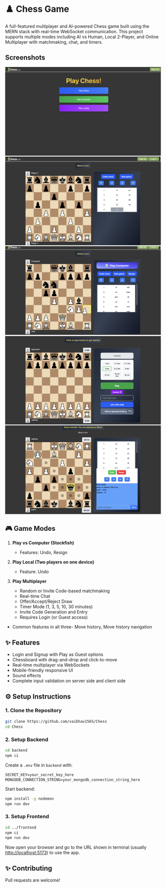 # ♟️ Chess Game

A full-featured multiplayer and AI-powered Chess game built using the MERN stack with real-time WebSocket communication. This project supports multiple modes including AI vs Human, Local 2-Player, and Online Multiplayer with matchmaking, chat, and timers.


## Screenshots
![Home page](screenshots/1.png)
![Play locally](screenshots/2.png)
![Play computer](screenshots/4.png)
![Multiplayer](screenshots/5.png)
![Multiplayer](screenshots/6.png)


## 🎮 Game Modes

1. **Play vs Computer (Stockfish)**

   * Features: Undo, Resign

2. **Play Local (Two players on one device)**

   * Feature: Undo

3. **Play Multiplayer**

   * Random or Invite Code-based matchmaking
   * Real-time Chat
   * Offer/Accept/Reject Draw
   * Timer Mode (1, 3, 5, 10, 30 minutes)
   * Invite Code Generation and Entry
   * Requires Login (or Guest access)

* Common features in all three- Move history, Move history navigation


## ✨ Features

* Login and Signup with Play as Guest options
* Chessboard with drag-and-drop and click-to-move
* Real-time multiplayer via WebSockets
* Mobile-friendly responsive UI
* Sound effects
* Complete input validation on server side and client side


## ⚙️ Setup Instructions

### 1. Clone the Repository

```bash
git clone https://github.com/vaibhav1565/Chess
cd Chess
```

### 2. Setup Backend

```bash
cd backend
npm ci
```

Create a `.env` file in `backend` with:

```
SECRET_KEY=your_secret_key_here
MONGODB_CONNECTION_STRING=your_mongodb_connection_string_here
```

Start backend:

```bash
npm install -g nodemon
npm run dev
```

### 3. Setup Frontend

```bash
cd ../frontend
npm ci
npm run dev
```

Now open your browser and go to the URL shown in terminal (usually [http://localhost:5173](http://localhost:5173)) to use the app.


## ✨ Contributing
Pull requests are welcome!